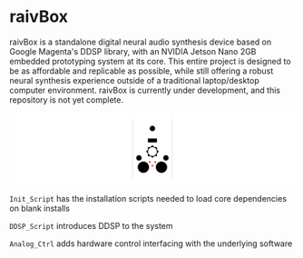 # raivBox

raivBox is a standalone digital neural audio synthesis device based on Google Magenta's DDSP library, with an NVIDIA Jetson Nano 2GB embedded prototyping system at its core. This entire project is designed to be as affordable and replicable as possible, while still offering a robust neural synthesis experience outside of a traditional laptop/desktop computer environment. raivBox is currently under development, and this repository is not yet complete.

![raivBox Logo](https://github.com/jacktipper/raivBox/blob/main/Assets/raivBox_logo.png)

`Init_Script` has the installation scripts needed to load core dependencies on blank installs

`DDSP_Script` introduces DDSP to the system

`Analog_Ctrl` adds hardware control interfacing with the underlying software
